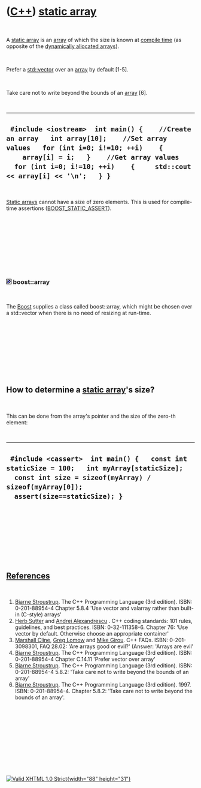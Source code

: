 



 

 

 

 

 

([C++](Cpp.htm)) [static array](CppArrayStatic.htm)
===================================================

 

A [static array](CppArrayStatic.htm) is an [array](CppArray.htm) of
which the size is known at [compile time](CppCompileTime.htm) (as
opposite of the [dynamically allocated arrays](CppArrayDynamic.htm)).

 

Prefer a [std::vector](CppVector.htm) over an [array](CppArray.htm) by
default \[1-5\].

 

Take care not to write beyond the bounds of an [array](CppArray.htm)
\[6\].

 

  ---------------------------------------------------------------------------------------------------------------------------------------------------------------------------------------------------------------------------------------------------------
  ` #include <iostream>  int main() {    //Create an array   int array[10];    //Set array values   for (int i=0; i!=10; ++i)    {     array[i] = i;   }    //Get array values   for (int i=0; i!=10; ++i)    {     std::cout << array[i] << '\n';   } }`
  ---------------------------------------------------------------------------------------------------------------------------------------------------------------------------------------------------------------------------------------------------------

 

[Static arrays](CppArrayStatic.htm) cannot have a size of zero elements.
This is used for compile-time assertions
([BOOST\_STATIC\_ASSERT](CppBOOST_STATIC_ASSERT.htm)).

 

 

 

 

 

### ![Boost](PicBoost.png) boost::array

 

The [Boost](CppBoost.htm) supplies a class called boost::array, which
might be chosen over a std::vector when there is no need of resizing at
run-time.

 

 

 

 

 

How to determine a [static array](CppArrayStatic.htm)'s size?
-------------------------------------------------------------

 

This can be done from the array's pointer and the size of the zero-th
element:

 

  -------------------------------------------------------------------------------------------------------------------------------------------------------------------------------------
  ` #include <cassert>  int main() {   const int staticSize = 100;   int myArray[staticSize];   const int size = sizeof(myArray) / sizeof(myArray[0]);   assert(size==staticSize); }`
  -------------------------------------------------------------------------------------------------------------------------------------------------------------------------------------

 

 

 

 

 

[References](CppReferences.htm)
-------------------------------

 

1.  [Bjarne Stroustrup](CppBjarneStroustrup.htm). The C++ Programming
    Language (3rd edition). ISBN: 0-201-88954-4 Chapter 5.8.4 'Use
    vector and valarray rather than built-in (C-style) arrays'
2.  [Herb Sutter](CppHerbSutter.htm) and [Andrei
    Alexandrescu](CppAndreiAlexandrescu.htm) . C++ coding standards: 101
    rules, guidelines, and best practices. ISBN: 0-32-111358-6. Chapter
    76: 'Use vector by default. Otherwise choose an appropriate
    container'
3.  [Marshall Cline](CppMarshallCline.htm), [Greg
    Lomow](CppGregLomow.htm) and [Mike Girou](CppMikeGirou.htm).
    C++ FAQs. ISBN: 0-201-3098301, FAQ 28.02: 'Are arrays good or evil?'
    (Answer: 'Arrays are evil'
4.  [Bjarne Stroustrup](CppBjarneStroustrup.htm). The C++ Programming
    Language (3rd edition). ISBN: 0-201-88954-4 Chapter C.14.11 'Prefer
    vector over array'
5.  [Bjarne Stroustrup](CppBjarneStroustrup.htm). The C++ Programming
    Language (3rd edition). ISBN: 0-201-88954-4 5.8.2: 'Take care not to
    write beyond the bounds of an array'
6.  [Bjarne Stroustrup](CppBjarneStroustrup.htm). The C++ Programming
    Language (3rd edition). 1997. ISBN: 0-201-88954-4. Chapter 5.8.2:
    'Take care not to write beyond the bounds of an array'.

 

 

 

 

 





 

[![Valid XHTML 1.0 Strict](valid-xhtml10.png){width="88"
height="31"}](http://validator.w3.org/check?uri=referer)
